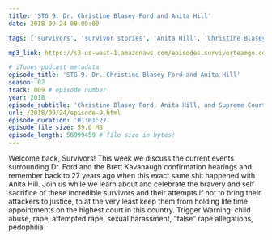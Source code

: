 ```yaml
---
title: 'STG 9. Dr. Christine Blasey Ford and Anita Hill'
date: 2018-09-24 00:00:00

tags: ['survivors', 'survivor stories', 'Anita Hill', 'Christine Blasey Ford', 'Brett Kavanaugh', 'Clarence Thomas', 'rape', 'sexual assault', 'sexual harassment', 'SCOTUS', 'Supreme Court', 'politics'] # max 255 chars

mp3_link: https://s3-us-west-1.amazonaws.com/episodes.survivorteamgo.com/STG+9+Dr.+Christine+Blasey+Ford+and+Anita+Hill.mp3

# iTunes podcast metadata
episode_title: 'STG 9. Dr. Christine Blasey Ford and Anita Hill'
season: 02
track: 009 # episode number
year: 2018
episode_subtitle: 'Christine Blasey Ford, Anita Hill, and Supreme Court nominations'
url: /2018/09/24/episode-9.html
episode_duration: '01:01:27'
episode_file_size: 59.0 MB
episode_length: 58999459 # file size in bytes!
---
```


Welcome back, Survivors! This week we discuss the current events surrounding Dr. Ford and the Brett Kavanaugh confirmation hearings and remember back to 27 years ago when this exact same shit happened with Anita Hill. Join us while we learn about and celebrate the bravery and self sacrifice of these incredible survivors and their attempts if not to bring their attackers to justice, to at the very least keep them from holding life time appointments on the highest court in this country. Trigger Warning: child abuse, rape, attempted rape, sexual harassment, “false” rape allegations, pedophilia
